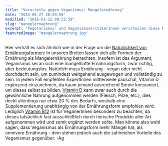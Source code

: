 ```yaml
---
title: "Vorurteile gegen Veganismus: Mangelernährung"
date: "2013-05-27 20:59:58"
modified: "2016-01-12 09:32:59"
slug: "mangelernaehrung"
excerpt: "Vegetarismus- und VeganismuskritikerInnen verurteilen diese Ernährungsformen oft als Mangelernährung. Trifft das tatsächlich zu?"
featuredImage: "mangelernaehrung.jpg"
---
```


Hier verhält es sich ähnlich wie in der Frage um die [Natürlichkeit von Ernährungsformen](https://www.veganblatt.com/unnatur): In unseren Breiten lassen sich alle Formen der Ernährung als Mangelernährung betrachten. Insofern ist das Argument, Veganismus sei an sich eine mangelhafte Ernährungsform, zwar richtig, aber bedeutungslos. Natürlich muss Ernährung - vegan oder nicht - durchdacht sein, um zumindest weitgehend ausgewogen und vollständig zu sein. In jedem Fall empfehlen ExpertInnen mittlerweile pauschal, Vitamin D ergänzend einzunehmen, da kaum jemand ausreichend Sonne konsumiert, um dieses selbst zu bilden. [Vitamin D](https://www.veganblatt.com/vitamin-d) kann zwar auch durch die gewöhnliche Nahrung aufgenommen werden (Fleisch, Pilze, etc.), dies deckt allerdings nur etwa 20 % des Bedarfs, weshalb eine Supplementierung unabhängig von der Ernährungsform empfohlen wird. Lediglich [Vitamin B12](https://www.veganblatt.com/vitamin-b12) ist für VeganerInnen besonders zu beachten, da dieses tatsächlich fast ausschließlich durch tierische Produkte aller Art aufgenommen wird und somit ergänzt werden sollte. Man könnte also wohl sagen, dass Veganismus als Ernährungsform mehr Mängel hat, als omnivore Ernährung - dem stehen jedoch auch die zahlreichen Vorteile des Veganismus gegenüber. -Ag